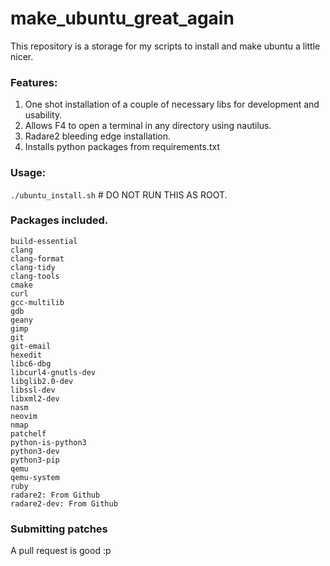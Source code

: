 # make_ubuntu_great_again
This repository is a storage for my scripts to install and make ubuntu a little nicer.

### Features:
1. One shot installation of a couple of necessary libs for development and usability.
2. Allows F4 to open a terminal in any directory using nautilus.
3. Radare2 bleeding edge installation.
4. Installs python packages from requirements.txt

### Usage:
`./ubuntu_install.sh` # DO NOT RUN THIS AS ROOT.

### Packages included.
```
build-essential
clang
clang-format
clang-tidy
clang-tools
cmake
curl
gcc-multilib
gdb
geany
gimp
git
git-email
hexedit
libc6-dbg
libcurl4-gnutls-dev
libglib2.0-dev
libssl-dev
libxml2-dev
nasm
neovim
nmap
patchelf
python-is-python3
python3-dev
python3-pip
qemu
qemu-system
ruby
radare2: From Github
radare2-dev: From Github
```
### Submitting patches
A pull request is good :p 
